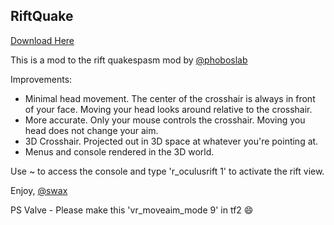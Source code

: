 ## RiftQuake

[Download Here](https://github.com/swax/Quakespasm-Rift/releases)

This is a mod to the rift quakespasm mod by [@phoboslab](https://github.com/phoboslab)

Improvements:
* Minimal head movement. The center of the crosshair is always in front of your face. Moving your head looks around relative to the crosshair.
* More accurate. Only your mouse controls the crosshair. Moving you head does not change your aim.
* 3D Crosshair. Projected out in 3D space at whatever you're pointing at.
* Menus and console rendered in the 3D world.

Use ~ to access the console and type 'r_oculusrift 1' to activate the rift view. 

Enjoy,
[@swax](https://github.com/swax) 

PS Valve - Please make this 'vr_moveaim_mode 9' in tf2 :smile:
